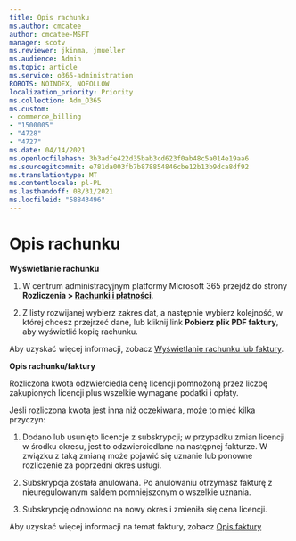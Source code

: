 ```yaml
---
title: Opis rachunku
ms.author: cmcatee
author: cmcatee-MSFT
manager: scotv
ms.reviewer: jkinma, jmueller
ms.audience: Admin
ms.topic: article
ms.service: o365-administration
ROBOTS: NOINDEX, NOFOLLOW
localization_priority: Priority
ms.collection: Adm_O365
ms.custom:
- commerce_billing
- "1500005"
- "4728"
- "4727"
ms.date: 04/14/2021
ms.openlocfilehash: 3b3adfe422d35bab3cd623f0ab48c5a014e19aa6
ms.sourcegitcommit: e781da003fb7b878854846cbe12b13b9dca8df92
ms.translationtype: MT
ms.contentlocale: pl-PL
ms.lasthandoff: 08/31/2021
ms.locfileid: "58843496"
---
```

# <a name="understand-your-bill"></a>Opis rachunku

**Wyświetlanie rachunku**

1. W centrum administracyjnym platformy Microsoft 365 przejdź do strony **Rozliczenia > [Rachunki i płatności](https://go.microsoft.com/fwlink/p/?linkid=848039)**.

2. Z listy rozwijanej wybierz zakres dat, a następnie wybierz kolejność, w której chcesz przejrzeć dane, lub kliknij link **Pobierz plik PDF faktury**, aby wyświetlić kopię rachunku.

Aby uzyskać więcej informacji, zobacz [Wyświetlanie rachunku lub faktury](https://docs.microsoft.com/microsoft-365/commerce/billing-and-payments/view-your-bill-or-invoice).

**Opis rachunku/faktury**

Rozliczona kwota odzwierciedla cenę licencji pomnożoną przez liczbę zakupionych licencji plus wszelkie wymagane podatki i opłaty.

Jeśli rozliczona kwota jest inna niż oczekiwana, może to mieć kilka przyczyn:

1. Dodano lub usunięto licencje z subskrypcji; w przypadku zmian licencji w środku okresu, jest to odzwierciedlane na następnej fakturze.  W związku z taką zmianą może pojawić się uznanie lub ponowne rozliczenie za poprzedni okres usługi.

2. Subskrypcja została anulowana.  Po anulowaniu otrzymasz fakturę z nieuregulowanym saldem pomniejszonym o wszelkie uznania.

3. Subskrypcję odnowiono na nowy okres i zmieniła się cena licencji.  

Aby uzyskać więcej informacji na temat faktury, zobacz [Opis faktury](https://support.office.com/article/Understand-your-invoice-for-Office-365-for-business-0724b428-fb59-4962-8c37-6674166d7507)

